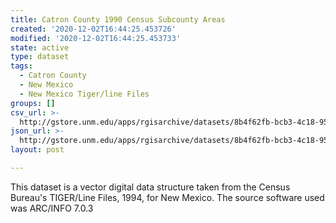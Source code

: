 ```yaml
---
title: Catron County 1990 Census Subcounty Areas
created: '2020-12-02T16:44:25.453726'
modified: '2020-12-02T16:44:25.453733'
state: active
type: dataset
tags:
  - Catron County
  - New Mexico
  - New Mexico Tiger/line Files
groups: []
csv_url: >-
  http://gstore.unm.edu/apps/rgisarchive/datasets/8b4f62fb-bcb3-4c18-9571-eb2b62fd4dc8/tlf1803shp.derived.csv
json_url: >-
  http://gstore.unm.edu/apps/rgisarchive/datasets/8b4f62fb-bcb3-4c18-9571-eb2b62fd4dc8/tlf1803shp.derived.json
layout: post

---
```

This dataset is a vector digital data structure taken from the Census Bureau's TIGER/Line Files, 1994, for New Mexico. The source software used was ARC/INFO 7.0.3
